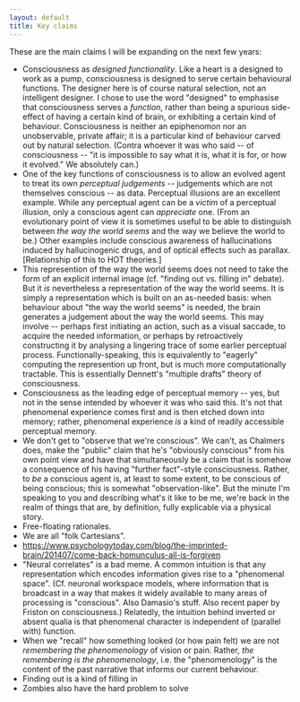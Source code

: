```yaml
---
layout: default
title: Key claims
---
```


These are the main claims I will be expanding on the next few years:

* Consciousness as _designed functionality_. Like a heart is a designed
  to work as a pump, consciousness is designed to serve certain
  behavioural functions. The designer here is of course natural
  selection, not an intelligent designer. I chose to use the word
  "designed" to emphasise that consciousness serves a _function_, rather
  than being a spurious side-effect of having a certain kind of brain,
  or exhibiting a certain kind of behaviour. Consciousness is neither an
  epiphenomon nor an unobservable, private affair; it is a particular
  kind of behaviour carved out by natural selection. (Contra whoever it
  was who said -- of consciousness -- "it is impossible to say what it
  is, what it is for, or how it evolved." We absolutely can.)
* One of the key functions of consciousness is to allow an evolved agent
  to treat its own _perceptual judgements_ -- judgements which are not
  themselves conscious -- as data. Perceptual illusions are an excellent
  example. While any perceptual agent can be a _victim_ of a perceptual
  illusion, only a conscious agent can _appreciate_ one. (From an
  evolutionary point of view it is sometimes useful to be able to
  distinguish between _the way the world seems_ and the way we believe
  the world to be.) Other examples include conscious awareness of
  hallucinations induced by hallucinogenic drugs, and of optical effects
  such as parallax. [Relationship of this to HOT theories.]
* This represention of the way the world seems does not need to take the
  form of an explicit internal image (cf. "finding out vs. filling in"
  debate). But it _is_ nevertheless a representation of the way the
  world seems. It is simply a representation which is built on an
  as-needed basis: when behaviour about "the way the world seems" is
  needed, the brain generates a judgement about the way the world seems.
  This may involve -- perhaps first initiating an action, such as a
  visual saccade, to acquire the needed information, or perhaps by
  retroactively constructing it by analysing a lingering trace of some
  earlier perceptual process. Functionally-speaking, this is
  equivalently to "eagerly" computing the represention up front, but is
  much more computationally tractable. This is essentially Dennett's
  "multiple drafts" theory of consciousness.
* Consciousness as the leading edge of perceptual memory -- yes, but not
  in the sense intended by whoever it was who said this. It's not that
  phenomenal experience comes first and is then etched down into memory;
  rather, phenomenal experience _is_ a kind of readily accessible
  perceptual memory.
* We don't get to "observe that we're conscious". We can't, as Chalmers
  does, make the "public" claim that he's "obviously conscious" from his
  own point view and have that simultaneously be a claim that is somehow
  a consequence of his having "further fact"-style consciousness.
  Rather, to _be_ a conscious agent is, at least to some extent, to be
  conscious of being conscious; this is somewhat "observation-like". But
  the minute I'm speaking to you and describing what's it like to be me,
  we're back in the realm of things that are, by definition, fully
  explicable via a physical story.
* Free-floating rationales.
* We are all "folk Cartesians".
* https://www.psychologytoday.com/blog/the-imprinted-brain/201407/come-back-homunculus-all-is-forgiven
* "Neural correlates" is a bad meme. A common intuition is that any
  representation which encodes information gives rise to a "phenomenal
  space". (Cf. neuronal workspace models, where information that is
  broadcast in a way that makes it widely available to many areas of
  processing is "conscious". Also Damasio's stuff. Also recent paper by
  Friston on consciousness.) Relatedly, the intuition behind inverted or
  absent qualia is that phenomenal character is independent of (parallel
  with) function.
* When we "recall" how something looked (or how pain felt) we are not
  _remembering the phenomenology_ of vision or pain. Rather, _the
  remembering is the phenomenology_, i.e. the "phenomenology" is the
  content of the past narrative that informs our current behaviour.
* Finding out is a kind of filling in
* Zombies also have the hard problem to solve
